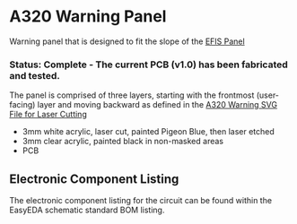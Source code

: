# A320 Warning Panel
Warning panel that is designed to fit the slope of the [EFIS Panel](https://github.com/MobiFlight/mobiflight-panels/tree/main/aircraft/airbus-a32x/glareshield/efis)

### Status: **Complete** - The current PCB (v1.0) has been fabricated and tested.

The panel is comprised of three layers, starting with the frontmost (user-facing) layer and moving backward as defined in the [A320 Warning SVG File for Laser Cutting](https://github.com/ssewell/mobiflight-panels/blob/main/aircraft/airbus-a32x/glareshield/warning/a32x-warning.svg)
 - 3mm white acrylic, laser cut, painted Pigeon Blue, then laser etched
 - 3mm clear acrylic, painted black in non-masked areas
 - PCB

 ## Electronic Component Listing
The electronic component listing for the circuit can be found within the EasyEDA schematic standard BOM listing.